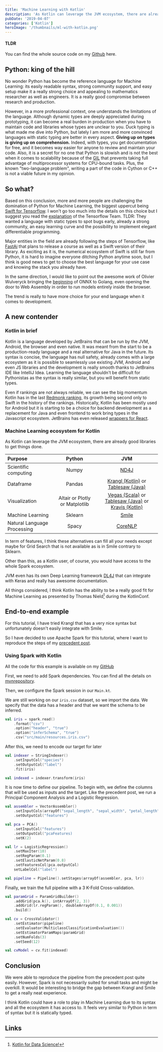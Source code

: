 ```yaml
---
title: 'Machine Learning with Kotlin'
description: 'As Kotlin can leverage the JVM ecosystem, there are already good libraries to get things done.'
pubDate: '2019-04-07'
categories: ['Kotlin']
heroImage: '/thumbnails/ml-with-kotlin.png'
---
```


#### TLDR

You can find the whole source code on my [Github](https://github.com/DnzzL/kotlin-ml) here.

## Python: king of the hill

No wonder Python has become the reference language for Machine Learning: its easily readable syntax, strong community support, and easy setup make it a really strong choice and appealing to mathematics researcher as well as engineers. It is a really good compromise between research and production.

However, in a more professional context, one understands the limitations of the language. Although dynamic types are deeply appreciated during prototyping, it can become a real burden in production when you have to maintain code and libraries whose types are unclear to you. Duck typing is what made me dive into Python, but lately I am more and more convinced languages with static typing are better in every aspect. **Giving up on types is giving up on comprehension.** Indeed, with types, you get documentation for free, and it becomes way easier for anyone to review and maintain your code.
Also, it is a secret for no one that Python is slowish and is not the best when it comes to scalability because of the [GIL](https://wiki.python.org/moin/GlobalInterpreterLock) that prevents taking full advantage of multiprocessor systems for CPU-bound tasks. Plus, the known "two-language problem", writing a part of the code in Cython or C++ is not a viable future in my opinion.

## So what?

Based on this conclusion, more and more people are challenging the domination of Python for Machine Learning, the biggest uppercut being [Swift for Tensorflow](https://github.com/tensorflow/swift). I won't go too much into the details on this choice but I suggest you read the [explanation](https://github.com/tensorflow/swift/blob/master/docs/WhySwiftForTensorFlow.md) of the Tensorflow Team. TLDR: They wanted a language with static types to spot bugs early, already a strong community, an easy learning curve and the possibility to implement elegant differentiable programming.

Major entities in the field are already following the steps of Tensorflow, like [FastAi](https://www.fast.ai/2019/03/06/fastai-swift/) that plans to release a course as well as a Swift version of their library. As exciting as it is, the numerical ecosystem of Swift is still far from Python, it is hard to imagine everyone ditching Python anytime soon, but I think is good news to get to choose the best language for your use case and knowing the stack you already have.

In the same direction, I would like to point out the awesome work of Olivier Wulveryck bringing the [beginning](https://blog.owulveryck.info/2019/04/03/from-a-project-to-a-product-the-state-of-onnx-go.html) of ONNX to Golang, even opening the door to Web Assembly in order to run models entirely inside the browser.

The trend is really to have more choice for your end language when it comes to development.

## A new contender

### Kotlin in brief

Kotlin is a language developed by JetBrains that can be run by the JVM, Android, the browser and even native.
It was meant from the start to be a production-ready language and a real alternative for Java in the future.
Its syntax is concise, the language has null safety, already comes with a large ecosystem as it is possible to seamlessly use existing JVM, Android and even JS libraries and the development is really smooth thanks to JetBrains IDE like IntelliJ Idea.
Learning the language shouldn't be difficult for Pythonistas as the syntax is really similar, but you will benefit from static types.

Even if rankings are not always reliable, we can see the big momentum Kotlin has in the last [Redmonk ranking](https://redmonk.com/sogrady/2019/03/20/language-rankings-1-19/), its growth being second only to Swift in the history of the rankings. Historically, Kotlin has been mostly used for Android but it is starting to be a choice for backend development as a replacement for Java and even frontend to work bring types in the Javascript ecosystem. JetBrains has even released [wrappers for React](https://github.com/JetBrains/kotlin-wrappers).

### Machine Learning ecosystem for Kotlin

As Kotlin can leverage the JVM ecosystem, there are already good libraries to get things done.

| Purpose                     |             Python             |                                                                                     JVM                                                                                      |
| :-------------------------- | :----------------------------: | :--------------------------------------------------------------------------------------------------------------------------------------------------------------------------: |
| Scientific computing        |             Numpy              |                                                         [ND4J](https://deeplearning4j.org/docs/latest/nd4j-overview)                                                         |
| Dataframe                   |             Pandas             |                            [Krangl (Kotlin)](https://github.com/holgerbrandl/krangl) or [Tablesaw (Java)](https://github.com/jtablesaw/tablesaw)                             |
| Visualization               | Altair or Plotly or Matplotlib | [Vegas (Scala)](https://github.com/vegas-viz/Vegas) or [Tablesaw (Java)](https://github.com/jtablesaw/tablesaw) or [Kravis (Kotlin)](https://github.com/holgerbrandl/kravis) |
| Machine Learning            |            Sklearn             |                                                                  [Smile](https://github.com/haifengl/smile)                                                                  |
| Natural Language Processing |             Spacy              |                                                              [CoreNLP](https://stanfordnlp.github.io/CoreNLP/)                                                               |

In term of features, I think these alternatives can fill all your needs except maybe for Grid Search that is not available as is in Smile contrary to Sklearn.

Other than this, as a Kotlin user, of course, you would have access to the whole Spark ecosystem.

JVM even has its own Deep Learning framework [DL4J](https://deeplearning4j.org/) that can integrate with Keras and really has awesome documentation.

All things considered, I think Kotlin has the ability to be a really good fit for Machine Learning as presented by Thomas Nield[^1] during the KotlinConf.

## End-to-end example

For this tutorial, I have tried Krangl that has a very nice syntax but unfortunately doesn't easily integrate with Smile.

So I have decided to use Apache Spark for this tutorial, where I want to reproduce the steps of my [precedent post](/python/2018/12/09/share-and-deploy-ml-services.html).

### Using Spark with Kotlin

All the code for this example is available on my [GitHub](https://github.com/DnzzL/kotlin-ml)

First, we need to add Spark dependencies. You can find all the details on [mvnrepository](https://mvnrepository.com/).

Then, we configure the Spark session in our `Main.kt`.

We are still working on our `iris.csv` dataset, so we import the data.
We specify that the data has a header and that we want the schema to be inferred.

```kotlin
val iris = spark.read()
    .format("csv")
    .option("header", "true")
    .option("inferSchema", "true")
    .csv("src/main/resources.iris.csv")
```

After this, we need to encode our target for later

```kotlin
val indexer = StringIndexer()
    .setInputCol("species")
    .setOutputCol("label")
    .fit(iris)

val indexed = indexer.transform(iris)
```

It is now time to define our pipeline. To begin with, we define the columns that will be used as inputs and the target.
Like the precedent post, we run a Principal Component Analysis and a Logistic Regression.

```kotlin
val assembler = VectorAssembler()
    .setInputCols(arrayOf("sepal_length", "sepal_width", "petal_length", "petal_width"))
    .setOutputCol("features")

val pca = PCA()
    .setInputCol("features")
    .setOutputCol("pcaFeatures)
    .setK(2)

val lr = LogisticRegression()
    .setMaxIter(10)
    .setRegParam(0.1)
    .setElasticNetParam(0.8)
    .setFeaturesCol(pca.outputCol)
    setLabelCol("label")

val pipeline = Pipeline().setStages(arrayOf(assembler, pca, lr))
```

Finally, we train the full pipeline with a 3 K-Fold Cross-validation.

```kotlin
val paramGrid = ParamGridBuilder()
    .addGrid(pca.k(), intArrayOf(2, 3))
    .addGrid(lr.regParam(), doubleArrayOf(0.1, 0.001))
    .build()

val cv = CrossValidator()
    .setEstimator(pipeline)
    .setEvaluator(MulticlassClassificationEvaluation())
    .setEstimatorParamMaps(paramGrid)
    .setNumFolds(3)
    .setSeed(12)

val cvModel = cv.fit(indexed)
```

## Conclusion

We were able to reproduce the pipeline from the precedent post quite easily.
However, Spark is not necessarily suited for small tasks and might be overkill.
It would be interesting to bridge the gap between Krangl and Smile to get a really neat experience.

I think Kotlin could have a role to play in Machine Learning due to its syntax and all the ecosystem it has access to. It feels very similar to Python in term of syntax but it is statically typed.

## Links

[^1]: [Kotlin for Data Science!](https://resources.jetbrains.com/storage/products/kotlinconf2017/slides/kotlin_for_data_science.pdf)
